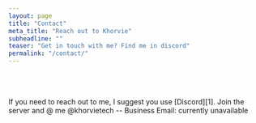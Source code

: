 ```yaml
---
layout: page
title: "Contact"
meta_title: "Reach out to Khorvie"
subheadline: ""
teaser: "Get in touch with me? Find me in discord"
permalink: "/contact/"
---
```

<div style="padding-top: 50px; padding-bottom: 30px;">
If you need to reach out to me, I suggest you use [Discord][1]. Join the server and @ me @khorvietech
-- 
Business Email: currently unavailable
</div>

 [1]: https://discord.gg/QueGKynWnE
